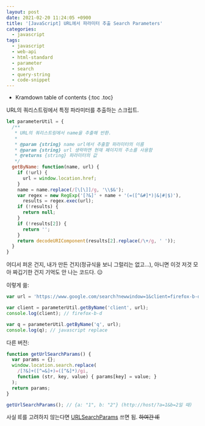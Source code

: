 ```yaml
---
layout: post
date: 2021-02-20 11:24:05 +0900
title: '[JavaScript] URL에서 파라미터 추출 Search Parameters'
categories:
  - javascript
tags:
  - javascript
  - web-api
  - html-standard
  - parameter
  - search
  - query-string
  - code-snippet
---
```


* Kramdown table of contents
{:toc .toc}

URL의 쿼리스트링에서 특정 파라미터를 추출하는 스크립트.

```js
let parameterUtil = {
  /**
   * URL의 쿼리스트링에서 name을 추출해 반환.
   *
   * @param {string} name url에서 추출할 파라미터의 이름
   * @param {string} url 생략하면 현재 페이지의 주소를 사용함
   * @returns {string} 파라미터의 값
   */
  getByName: function(name, url) {
    if (!url) {
      url = window.location.href;
    }
    name = name.replace(/[\[\]]/g, '\\$&');
    var regex = new RegExp('[?&]' + name + '(=([^&#]*)|&|#|$)'),
      results = regex.exec(url);
    if (!results) {
      return null;
    }
    if (!results[2]) {
      return '';
    }
    return decodeURIComponent(results[2].replace(/\+/g, ' '));
  }
}
```

어디서 퍼온 건지, 내가 만든 건지(정규식을 보니 그럴리는 없고...), 아니면 이것 저것 모아 짜깁기한 건지 기억도 안 나는 코드다. 😑

이렇게 쓺:

```js
var url = 'https://www.google.com/search?newwindow=1&client=firefox-b-d&ei=gNWhXPP-KISl8QWCtJDYDA&q=javascript+replace&oq=javascript+replace';

var client = parameterUtil.getByName('client', url);
console.log(client); // firefox-b-d

var q = parameterUtil.getByName('q', url);
console.log(q); // javascript replace
```

다른 버전:

```js
function getUrlSearchParams() {
  var params = {};
  window.location.search.replace(
    /[?&]+([^=&]+)=([^&]*)/gi,
    function (str, key, value) { params[key] = value; }
  );
  return params;
}

getUrlSearchParams(); // {a: "1", b: "2"} (http://host/?a=1&b=2일 때)
```

사실 IE를 고려하지 않는다면 [URLSearchParams](https://developer.mozilla.org/en-US/docs/Web/API/URLSearchParams) 쓰면 됨. ~~하여간 IE~~
